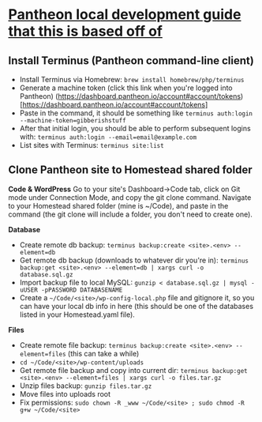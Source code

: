 # [Pantheon local development guide that this is based off of](https://pantheon.io/docs/local-development/https://pantheon.io/docs/local-development/)
  


## Install Terminus (Pantheon command-line client)
- Install Terminus via Homebrew: `brew install homebrew/php/terminus`  
- Generate a machine token (click this link when you're logged into Pantheon) (https://dashboard.pantheon.io/account#account/tokens)[https://dashboard.pantheon.io/account#account/tokens]
- Paste in the command, it should be something like `terminus auth:login --machine-token=gibberishstuff`  
- After that initial login, you should be able to perform subsequent logins with: `terminus auth:login --email=email@example.com`
- List sites with Terminus: `terminus site:list` 

## Clone Pantheon site to Homestead shared folder

**Code & WordPress**
Go to your site's Dashboard->Code tab, click on Git mode under Connection Mode, and copy the git clone command. Navigate to your Homestead shared folder (mine is ~/Code), and paste in the command (the git clone will include a folder, you don't need to create one).  
  
**Database**
- Create remote db backup: `terminus backup:create <site>.<env> --element=db`  
- Get remote db backup (downloads to whatever dir you're in): `terminus backup:get <site>.<env> --element=db | xargs curl -o database.sql.gz`  
- Import backup file to local MySQL: `gunzip < database.sql.gz | mysql -uUSER -pPASSWORD DATABASENAME`  
- Create a `~/Code/<site>/wp-config-local.php` file and gitignore it, so you can have your local db info in here (this should be one of the databases listed in your Homestead.yaml file).
  
**Files**
- Create remote file backup: `terminus backup:create <site>.<env> --element=files` (this can take a while)  
- `cd ~/Code/<site>/wp-content/uploads`  
- Get remote file backup and copy into current dir: `terminus backup:get <site>.<env> --element=files | xargs curl -o files.tar.gz`  
- Unzip files backup: `gunzip files.tar.gz`  
- Move files into uploads root  
- Fix permissions: `sudo chown -R _www ~/Code/<site> ; sudo chmod -R g+w ~/Code/<site>`